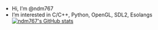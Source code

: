 - Hi, I’m @ndm767
- I’m interested in C/C++, Python, OpenGL, SDL2, Esolangs  
[![ndm767's GitHub stats](https://github-readme-stats.vercel.app/api?username=ndm767&hide=issues)](https://github.com/anuraghazra/github-readme-stats)  
<!---
ndm767/ndm767 is a ✨ special ✨ repository because its `README.md` (this file) appears on your GitHub profile.
You can click the Preview link to take a look at your changes.
--->
